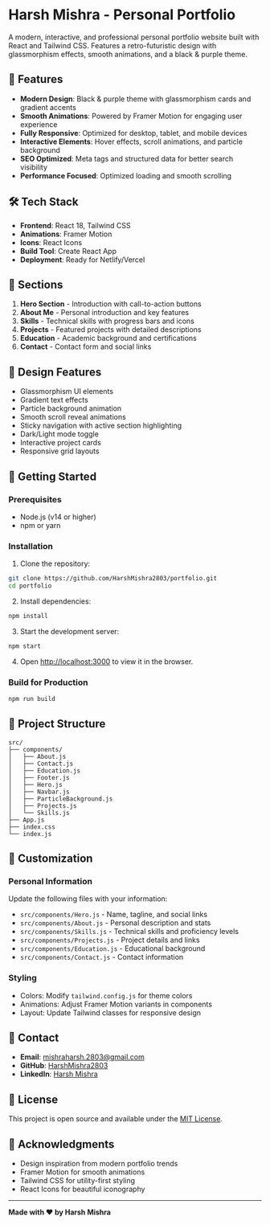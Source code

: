 # Harsh Mishra - Personal Portfolio

A modern, interactive, and professional personal portfolio website built with React and Tailwind CSS. Features a retro-futuristic design with glassmorphism effects, smooth animations, and a black & purple theme.

## 🚀 Features

- **Modern Design**: Black & purple theme with glassmorphism cards and gradient accents
- **Smooth Animations**: Powered by Framer Motion for engaging user experience
- **Fully Responsive**: Optimized for desktop, tablet, and mobile devices
- **Interactive Elements**: Hover effects, scroll animations, and particle background
- **SEO Optimized**: Meta tags and structured data for better search visibility
- **Performance Focused**: Optimized loading and smooth scrolling

## 🛠️ Tech Stack

- **Frontend**: React 18, Tailwind CSS
- **Animations**: Framer Motion
- **Icons**: React Icons
- **Build Tool**: Create React App
- **Deployment**: Ready for Netlify/Vercel

## 📱 Sections

1. **Hero Section** - Introduction with call-to-action buttons
2. **About Me** - Personal introduction and key features
3. **Skills** - Technical skills with progress bars and icons
4. **Projects** - Featured projects with detailed descriptions
5. **Education** - Academic background and certifications
6. **Contact** - Contact form and social links

## 🎨 Design Features

- Glassmorphism UI elements
- Gradient text effects
- Particle background animation
- Smooth scroll reveal animations
- Sticky navigation with active section highlighting
- Dark/Light mode toggle
- Interactive project cards
- Responsive grid layouts

## 🚀 Getting Started

### Prerequisites

- Node.js (v14 or higher)
- npm or yarn

### Installation

1. Clone the repository:
```bash
git clone https://github.com/HarshMishra2803/portfolio.git
cd portfolio
```

2. Install dependencies:
```bash
npm install
```

3. Start the development server:
```bash
npm start
```

4. Open [http://localhost:3000](http://localhost:3000) to view it in the browser.

### Build for Production

```bash
npm run build
```

## 📁 Project Structure

```
src/
├── components/
│   ├── About.js
│   ├── Contact.js
│   ├── Education.js
│   ├── Footer.js
│   ├── Hero.js
│   ├── Navbar.js
│   ├── ParticleBackground.js
│   ├── Projects.js
│   └── Skills.js
├── App.js
├── index.css
└── index.js
```

## 🎯 Customization

### Personal Information
Update the following files with your information:
- `src/components/Hero.js` - Name, tagline, and social links
- `src/components/About.js` - Personal description and stats
- `src/components/Skills.js` - Technical skills and proficiency levels
- `src/components/Projects.js` - Project details and links
- `src/components/Education.js` - Educational background
- `src/components/Contact.js` - Contact information

### Styling
- Colors: Modify `tailwind.config.js` for theme colors
- Animations: Adjust Framer Motion variants in components
- Layout: Update Tailwind classes for responsive design

## 📧 Contact

- **Email**: mishraharsh.2803@gmail.com
- **GitHub**: [HarshMishra2803](https://github.com/HarshMishra2803)
- **LinkedIn**: [Harsh Mishra](https://linkedin.com/in/harsh-mishra)

## 📄 License

This project is open source and available under the [MIT License](LICENSE).

## 🙏 Acknowledgments

- Design inspiration from modern portfolio trends
- Framer Motion for smooth animations
- Tailwind CSS for utility-first styling
- React Icons for beautiful iconography

---

**Made with ❤️ by Harsh Mishra**
